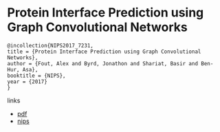 # Protein Interface Prediction using Graph Convolutional Networks
```
@incollection{NIPS2017_7231,
title = {Protein Interface Prediction using Graph Convolutional Networks},
author = {Fout, Alex and Byrd, Jonathon and Shariat, Basir and Ben-Hur, Asa},
booktitle = {NIPS},
year = {2017}
}
```
links
- [pdf](http://papers.nips.cc/paper/7231-protein-interface-prediction-using-graph-convolutional-networks.pdf)
- [nips](http://papers.nips.cc/paper/7231-protein-interface-prediction-using-graph-convolutional-networks)

